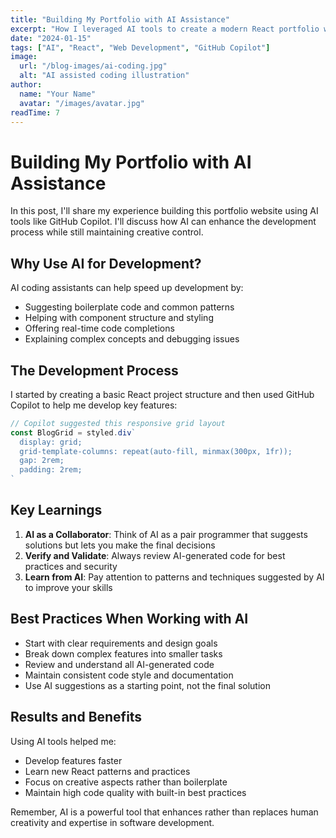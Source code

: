 ```yaml
---
title: "Building My Portfolio with AI Assistance"
excerpt: "How I leveraged AI tools to create a modern React portfolio website"
date: "2024-01-15"
tags: ["AI", "React", "Web Development", "GitHub Copilot"]
image:
  url: "/blog-images/ai-coding.jpg"
  alt: "AI assisted coding illustration"
author:
  name: "Your Name"
  avatar: "/images/avatar.jpg"
readTime: 7
---
```


# Building My Portfolio with AI Assistance

In this post, I'll share my experience building this portfolio website using AI tools like GitHub Copilot. I'll discuss how AI can enhance the development process while still maintaining creative control.

## Why Use AI for Development?

AI coding assistants can help speed up development by:
- Suggesting boilerplate code and common patterns
- Helping with component structure and styling
- Offering real-time code completions
- Explaining complex concepts and debugging issues

## The Development Process

I started by creating a basic React project structure and then used GitHub Copilot to help me develop key features:

```jsx
// Copilot suggested this responsive grid layout
const BlogGrid = styled.div`
  display: grid;
  grid-template-columns: repeat(auto-fill, minmax(300px, 1fr));
  gap: 2rem;
  padding: 2rem;
`
```

## Key Learnings

1. **AI as a Collaborator**: Think of AI as a pair programmer that suggests solutions but lets you make the final decisions
2. **Verify and Validate**: Always review AI-generated code for best practices and security
3. **Learn from AI**: Pay attention to patterns and techniques suggested by AI to improve your skills

## Best Practices When Working with AI

- Start with clear requirements and design goals
- Break down complex features into smaller tasks
- Review and understand all AI-generated code
- Maintain consistent code style and documentation
- Use AI suggestions as a starting point, not the final solution

## Results and Benefits

Using AI tools helped me:
- Develop features faster
- Learn new React patterns and practices
- Focus on creative aspects rather than boilerplate
- Maintain high code quality with built-in best practices

Remember, AI is a powerful tool that enhances rather than replaces human creativity and expertise in software development.
